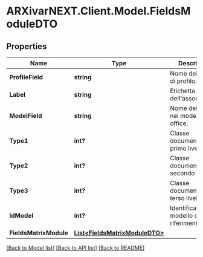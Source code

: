 # ARXivarNEXT.Client.Model.FieldsModuleDTO
## Properties

Name | Type | Description | Notes
------------ | ------------- | ------------- | -------------
**ProfileField** | **string** | Nome del campo di profilo. | [optional] 
**Label** | **string** | Etichetta dell&#39;associazione. | [optional] 
**ModelField** | **string** | Nome del campo nel modello office. | [optional] 
**Type1** | **int?** | Classe documentale di primo livello. | [optional] 
**Type2** | **int?** | Classe documentale di secondo livello. | [optional] 
**Type3** | **int?** | Classe documentale di terso livello. | [optional] 
**IdModel** | **int?** | Identificativo del modello office di riferimento. | [optional] 
**FieldsMatrixModule** | [**List&lt;FieldsMatrixModuleDTO&gt;**](FieldsMatrixModuleDTO.md) |  | [optional] 

[[Back to Model list]](../README.md#documentation-for-models) [[Back to API list]](../README.md#documentation-for-api-endpoints) [[Back to README]](../README.md)

